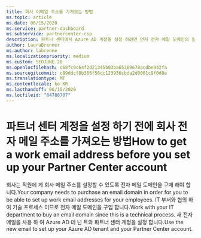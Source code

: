```yaml
---
title: 회사 이메일 주소를 가져오는 방법
ms.topic: article
ms.date: 06/15/2020
ms.service: partner-dashboard
ms.subservice: partnercenter-csp
description: 파트너 센터에서 Azure AD 계정을 설정 하려면 먼저 전자 메일 도메인의 필요성에 대해 알아보세요. 전자 메일 도메인을 구입 하는 방법에 대해서도 알아봅니다.
author: LauraBrenner
ms.author: labrenne
ms.localizationpriority: medium
ms.custom: SEOJUNE.20
ms.openlocfilehash: c68fc9c64f2d21345b03ba65369678acdbe942fa
ms.sourcegitcommit: c89ddcf8b366f56dc123936cbda2d0001c9f0d8e
ms.translationtype: MT
ms.contentlocale: ko-KR
ms.lasthandoff: 06/15/2020
ms.locfileid: "84788707"
---
```

# <a name="how-to-get-a-work-email-address-before-you-set-up-your-partner-center-account"></a><span data-ttu-id="235b6-104">파트너 센터 계정을 설정 하기 전에 회사 전자 메일 주소를 가져오는 방법</span><span class="sxs-lookup"><span data-stu-id="235b6-104">How to get a work email address before you set up your Partner Center account</span></span>

<span data-ttu-id="235b6-105">회사는 직원에 게 회사 메일 주소를 설정할 수 있도록 전자 메일 도메인을 구매 해야 합니다.</span><span class="sxs-lookup"><span data-stu-id="235b6-105">Your company needs to purchase an email domain in order for you to be able to set up work email addresses for your employees.</span></span> <span data-ttu-id="235b6-106">IT 부서와 협의 하 여 기술 프로세스 이므로 전자 메일 도메인을 구입 합니다.</span><span class="sxs-lookup"><span data-stu-id="235b6-106">Work with your IT department to buy an email domain since this is a technical process.</span></span> <span data-ttu-id="235b6-107">새 전자 메일을 사용 하 여 Azure AD 테 넌 트와 파트너 센터 계정을 설정 합니다.</span><span class="sxs-lookup"><span data-stu-id="235b6-107">Use the new email to set up your Azure AD tenant and your Partner Center account.</span></span>
